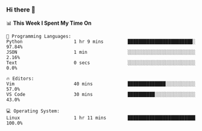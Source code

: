 ### Hi there 👋

<!--START_SECTION:waka-->
📊 **This Week I Spent My Time On** 

```text
💬 Programming Languages: 
Python                   1 hr 9 mins         ████████████████████████░   97.84% 
JSON                     1 min               ░░░░░░░░░░░░░░░░░░░░░░░░░   2.16% 
Text                     0 secs              ░░░░░░░░░░░░░░░░░░░░░░░░░   0.0%

🔥 Editors: 
Vim                      40 mins             ██████████████░░░░░░░░░░░   57.0% 
VS Code                  30 mins             ██████████░░░░░░░░░░░░░░░   43.0%

💻 Operating System: 
Linux                    1 hr 11 mins        █████████████████████████   100.0%

```


<!--END_SECTION:waka-->
